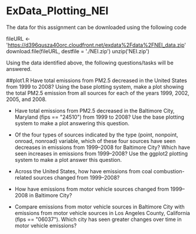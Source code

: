 # ExData_Plotting_NEI
The data for this assignment can be downloaded using the following code

fileURL <- 'https://d396qusza40orc.cloudfront.net/exdata%2Fdata%2FNEI_data.zip' 
download.file(fileURL, destfile = './NEI.zip') 
unzip('NEI.zip')

Using the data identified above, the following questions/tasks will be answered.

##plot1.R
Have total emissions from PM2.5 decreased in the United States from 1999 to 2008? 
Using the base plotting system, make a plot showing the total PM2.5 emission from all sources for each of the years 1999, 2002, 2005, and 2008.

* Have total emissions from PM2.5 decreased in the Baltimore City, Maryland (fips == "24510") from 1999 to 2008? 
Use the base plotting system to make a plot answering this question.

* Of the four types of sources indicated by the type (point, nonpoint, onroad, nonroad) variable, 
which of these four sources have seen decreases in emissions from 1999–2008 for Baltimore City? 
Which have seen increases in emissions from 1999–2008? 
Use the ggplot2 plotting system to make a plot answer this question.

* Across the United States, how have emissions from coal combustion-related sources changed from 1999–2008?

* How have emissions from motor vehicle sources changed from 1999–2008 in Baltimore City?

* Compare emissions from motor vehicle sources in Baltimore City with emissions from motor vehicle sources in Los Angeles County, 
California (fips == "06037"). 
Which city has seen greater changes over time in motor vehicle emissions?